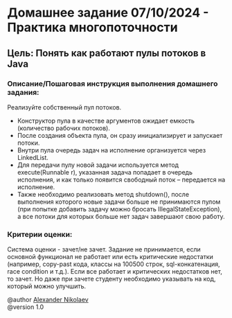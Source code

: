 # Домашнее задание 07/10/2024 - Практика многопоточности

## Цель: Понять как работают пулы потоков в Java

### Описание/Пошаговая инструкция выполнения домашнего задания:

Реализуйте собственный пул потоков.

* Конструктор пула в качестве аргументов ожидает емкость (количество рабочих потоков).
* После создания объекта пула, он сразу инициализирует и запускает потоки.
* Внутри пула очередь задач на исполнение организуется через LinkedList.
* Для передачи пулу новой задачи используется метод execute(Runnable r),
  указанная задача попадает в очередь исполнения, и как только появится свободный поток – передается на исполнение.
* Также необходимо реализовать метод shutdown(), после выполнения которого новые задачи больше не принимаются пулом
  (при попытке добавить задачу можно бросать IllegalStateException),
  а все потоки для которых больше нет задач завершают свою работу.

### Критерии оценки:

Система оценки - зачет/не зачет.
Задание не принимается, если основной функционал не работает или есть критические недостатки
(например, copy-past кода, классы на 100500 строк, sql-конкатенация, race condition и т.д.).
Если все работает и критических недостатков нет, то зачет.
Но даже при зачете студенту необходимо указывать на код, который можно улучшить.

@author [Alexander Nikolaev](https://github.com/AlexNika)\
@version 1.0
